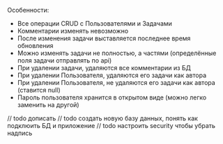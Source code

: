Особенности:
* Все операции CRUD с Пользователями и Задачами
* Комментарии изменять невозможно
* После изменения задачи выставляется последнее время обновления
* Можно изменять задачи не полностью, а частями (определённые поля задачи отправлять по api)
* При удалении задачи, удаляются все комментарии из БД
* При удалении Пользователя, удаляются его задачи как автора
* При удалении Пользователя, не удаляются его задачи как автора (ставится null)
* Пароль пользователя хранится в открытом виде (можно легко заменить на другой)

// todo дописать
// todo создать новую базу данных, понять как подклюить БД и приложение
// todo настроить security чтобы убрать надпись
